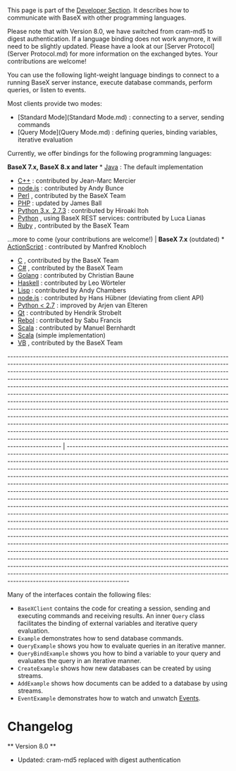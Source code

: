  


 
This page is part of the [Developer Section](Developing.md). It describes how to communicate with BaseX with other programming languages. 

 
Please note that with Version 8.0, we have switched from cram-md5 to digest authentication. If a language binding does not work anymore, it will need to be slightly updated. Please have a look at our [Server Protocol](Server Protocol.md) for more information on the exchanged bytes. Your contributions are welcome! 

 
You can use the following light-weight language bindings to connect to a running BaseX server instance, execute database commands, perform queries, or listen to events. 

 
Most clients provide two modes: 

  * [Standard Mode](Standard Mode.md) : connecting to a server, sending commands 
 * [Query Mode](Query Mode.md) : defining queries, binding variables, iterative evaluation 
 
Currently, we offer bindings for the following programming languages: 

 
**BaseX 7.x, BaseX 8.x and later** * [Java](https://github.com/BaseXdb/basex/tree/master/basex-examples/src/main/java/org/basex/examples/api) : The default implementation 
 * [C++](https://github.com/JohnLeM/BasexCPPAPI/) : contributed by Jean-Marc Mercier 
 * [node.js](https://github.com/apb2006/basex-node) : contributed by Andy Bunce 
 * [Perl](https://github.com/BaseXdb/basex/tree/master/basex-api/src/main/perl) , contributed by the BaseX Team 
 * [PHP](https://github.com/BaseXdb/basex/tree/master/basex-api/src/main/php) : updated by James Ball 
 * [Python 3.x, 2.7.3](https://github.com/BaseXdb/basex/tree/master/basex-api/src/main/python3) : contributed by Hiroaki Itoh 
 * [Python](https://github.com/lucalianas/pyBaseX) , using BaseX REST services: contributed by Luca Lianas 
 * [Ruby](https://github.com/BaseXdb/basex/tree/master/basex-api/src/main/ruby) , contributed by the BaseX Team 

 ...more to come (your contributions are welcome!)  | **BaseX 7.x** (outdated)  * [ActionScript](https://github.com/BaseXdb/basex/tree/7.9/basex-api/src/main/as) : contributed by Manfred Knobloch 
 * [C](https://github.com/BaseXdb/basex/tree/7.9/basex-api/src/main/c) , contributed by the BaseX Team 
 * [C#](https://github.com/BaseXdb/basex/tree/7.9/basex-api/src/main/c%23) , contributed by the BaseX Team 
 * [Golang](https://github.com/programaths/go-basex) : contributed by Christian Baune 
 * [Haskell](https://github.com/BaseXdb/basex/tree/7.9/basex-api/src/main/haskell) : contributed by Leo Wörteler 
 * [Lisp](https://github.com/BaseXdb/basex/tree/7.9/basex-api/src/main/lisp) : contributed by Andy Chambers 
 * [node.js](https://github.com/hanshuebner/simple-basex) : contributed by Hans Hübner (deviating from client API) 
 * [Python < 2.7](https://github.com/BaseXdb/basex/tree/7.9/basex-api/src/main/python) : improved by Arjen van Elteren 
 * [Qt](https://github.com/BaseXdb/basex/tree/7.9/basex-api/src/main/qt) : contributed by Hendrik Strobelt 
 * [Rebol](https://github.com/BaseXdb/basex/tree/7.9/basex-api/src/main/rebol) : contributed by Sabu Francis 
 * [Scala](https://github.com/delving/basex-scala-client) : contributed by Manuel Bernhardt 
 * [Scala](https://github.com/BaseXdb/basex/tree/7.9/basex-api/src/main/scala)  (simple implementation) 
 * [VB](https://github.com/BaseXdb/basex/tree/master/basex-api/src/main/vb) , contributed by the BaseX Team 

------------------------------------------------------------------------------------------------------------------------------------------------------------------------------------------------------------------------------------------------------------------------------------------------------------------------------------------------------------------------------------------------------------------------------------------------------------------------------------------------------------------------------------------------------------------------------------------------------------------------------------------------------------------------------------------------------------------------------------------------------------------------------------------------------------------------------------------------------------------------------------------------------------------------------------------------------------------------------------------- | ----------------------------------------------------------------------------------------------------------------------------------------------------------------------------------------------------------------------------------------------------------------------------------------------------------------------------------------------------------------------------------------------------------------------------------------------------------------------------------------------------------------------------------------------------------------------------------------------------------------------------------------------------------------------------------------------------------------------------------------------------------------------------------------------------------------------------------------------------------------------------------------------------------------------------------------------------------------------------------------------------------------------------------------------------------------------------------------------------------------------------------------------------------------------------------------------------------------------------------------------------------------------------------------------------------------------------------------------------------------------------------------------------------------------------------------------------------------------------------
 
Many of the interfaces contain the following files: 

  * `BaseXClient`  contains the code for creating a session, sending and executing commands and receiving results. An inner `Query` class facilitates the binding of external variables and iterative query evaluation. 
 * `Example`  demonstrates how to send database commands. 
 * `QueryExample`  shows you how to evaluate queries in an iterative manner. 
 * `QueryBindExample`  shows you how to bind a variable to your query and evaluates the query in an iterative manner. 
 * `CreateExample`  shows how new databases can be created by using streams. 
 * `AddExample`  shows how documents can be added to a database by using streams. 
 * `EventExample`  demonstrates how to watch and unwatch [Events](Events.md). 
 
# Changelog
** Version 8.0 **

 * Updated: cram-md5 replaced with digest authentication 
